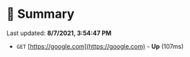 # 📖 Summary
Last updated: **8/7/2021, 3:54:47 PM**

- `GET` [https://google.com](https://google.com) - **Up** (107ms)
